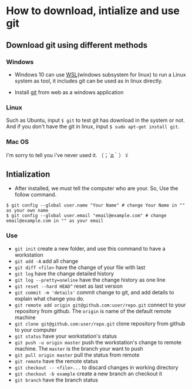 # How to download, intialize and use git

## Download git using different methods

### Windows

- Windows 10 can use [WSL](https://docs.microsoft.com/en-us/windows/wsl/about)(windows subsystem for linux) to run a Linux system as tool, it includes git can be used as in linux directly. 

- Install [git](https://gitforwindows.org/) from web as a windows application

### Linux

Such as Ubuntu, input `$ git` to test git has download in the system or not. And if you don't have the git in linux, input `$ sudo apt-get install git`.

### Mac OS

I'm sorry to tell you i've never used it. （；´д｀）ゞ

## Intialization

- After installed, we must tell the computer who are your. So,  Use the follow command.
```
$ git config --global user.name "Your Name" # change Your Name in "" as your own name
$ git config --global user.email "email@example.com" # change email@example.com in "" as your email 
```
### Use

- `git init` create a new folder, and use this command to have a workstation
- `git add -A` add all change
- `git diff <file>` have the change of your file with last
- `git log` have the change detailed history
- `git log --pretty=oneline` have the change history as one line
- `git reset --hard HEAD^` reset as last version
- `git commit -m 'details'` commit change to git, and add details to explain what change you do.
- `git remote add origin git@github.com:user/repo.git` connect to your repository from github. The `origin` is name of the default remote machine 
- `git clone git@github.com:user/repo.git` clone repository from github to your computer
- `git status` have your workstation's status
- `git push -u origin master` push the workstation's change to remote machine. The `master` is the branch your want to push
- `git pull origin master` pull the status from remote
- `git remote` have the remote status
- `git checkout -- <file>...` to discard changes in working directory
- `git checkout -b example` create a new branch an checkout it
- `git branch` have the branch status
 